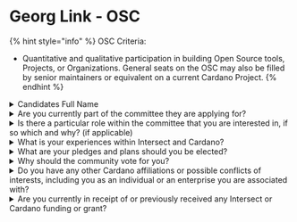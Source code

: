 # Georg Link - OSC

{% hint style="info" %}
OSC Criteria:&#x20;

* Quantitative and qualitative participation in building Open Source tools, Projects, or Organizations. General seats on the OSC may also be filled by senior maintainers or equivalent on a current Cardano Project.
{% endhint %}

<details>

<summary>Candidates Full Name</summary>

Georg Link

</details>



<details>

<summary>Are you currently part of the committee they are applying for?</summary>

No

</details>



<details>

<summary>Is there a particular role within the committee that you are interested in, if so which and why? (if applicable)</summary>

No

</details>



<details>

<summary>What is your experiences within Intersect and Cardano?</summary>

I own Ada. I consulted with Christian and Tex on the metric strategy and analysis for the Cardano ecosystem. I attended the Cardano meetup in Vienna, Austria on September 18, 2024.

</details>



<details>

<summary>What are your pledges and plans should you be elected?</summary>

I pledge to bring my experience as a seasoned Open Source Strategist to the table and to help grow the Cardano Open Source ecosystem.

</details>



<details>

<summary>Why should the community vote for you?</summary>

I co-founded the CHAOSS community and have 20+ years of experience in open source, including a PhD in corporate engagement in open source. I will be a valuable member of the Open Source Committee.\
\
[LinkedIn Profile ](https://www.linkedin.com/in/georglink/)

</details>



<details>

<summary>Do you have any other Cardano affiliations or possible conflicts of interests, including you as an individual or an enterprise you are associated with?</summary>

I work with Bitergia, official Metrics Partner of Intersect MBO.

</details>



<details>

<summary>Are you currently in receipt of or previously received any Intersect or Cardano funding or grant?</summary>

No

</details>
